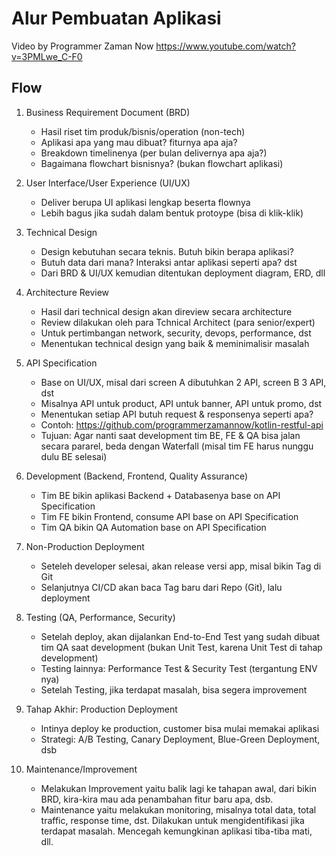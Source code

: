 # Alur Pembuatan Aplikasi

Video by Programmer Zaman Now https://www.youtube.com/watch?v=3PMLwe_C-F0

## Flow
1. Business Requirement Document (BRD)
    - Hasil riset tim produk/bisnis/operation (non-tech)
    - Aplikasi apa yang mau dibuat? fiturnya apa aja? 
    - Breakdown timelinenya (per bulan delivernya apa aja?)
    - Bagaimana flowchart bisnisnya? (bukan flowchart aplikasi)

2. User Interface/User Experience (UI/UX)
    - Deliver berupa UI aplikasi lengkap beserta flownya
    - Lebih bagus jika sudah dalam bentuk protoype (bisa di klik-klik)

3. Technical Design
    - Design kebutuhan secara teknis. Butuh bikin berapa aplikasi?
    - Butuh data dari mana? Interaksi antar aplikasi seperti apa? dst
    - Dari BRD & UI/UX kemudian ditentukan deployment diagram, ERD, dll

4. Architecture Review
    - Hasil dari technical design akan direview secara architecture
    - Review dilakukan oleh para Tchnical Architect (para senior/expert)
    - Untuk pertimbangan network, security, devops, performance, dst
    - Menentukan technical design yang baik & meminimalisir masalah

5. API Specification
    - Base on UI/UX, misal dari screen A dibutuhkan 2 API, screen B 3 API, dst
    - Misalnya API untuk product, API untuk banner, API untuk promo, dst
    - Menentukan setiap API butuh request & responsenya seperti apa?
    - Contoh: https://github.com/programmerzamannow/kotlin-restful-api
    - Tujuan: Agar nanti saat development tim BE, FE & QA bisa jalan secara pararel, beda dengan Waterfall (misal tim FE harus nunggu dulu BE selesai)

6. Development (Backend, Frontend, Quality Assurance)
    - Tim BE bikin aplikasi Backend + Databasenya base on API Specification
    - Tim FE bikin Frontend, consume API base on API Specification
    - Tim QA bikin QA Automation base on API Specification

7. Non-Production Deployment
    - Seteleh developer selesai, akan release versi app, misal bikin Tag di Git
    - Selanjutnya CI/CD akan baca Tag baru dari Repo (Git), lalu deployment

8. Testing (QA, Performance, Security)
    - Setelah deploy, akan dijalankan End-to-End Test yang sudah dibuat tim QA saat development (bukan Unit Test, karena Unit Test di tahap development)
    - Testing lainnya: Performance Test & Security Test (tergantung ENV nya)
    - Setelah Testing, jika terdapat masalah, bisa segera improvement
 
9. Tahap Akhir: Production Deployment
    - Intinya deploy ke production, customer bisa mulai memakai aplikasi
    - Strategi: A/B Testing, Canary Deployment, Blue-Green Deployment, dsb

10. Maintenance/Improvement
    - Melakukan Improvement yaitu balik lagi ke tahapan awal, dari bikin BRD, kira-kira mau ada penambahan fitur baru apa, dsb. 
    - Maintenance yaitu melakukan monitoring, misalnya total data, total traffic, response time, dst. Dilakukan untuk mengidentifikasi jika terdapat masalah. Mencegah kemungkinan aplikasi tiba-tiba mati, dll.
